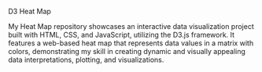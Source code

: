D3 Heat Map

My Heat Map repository showcases an interactive data visualization project built with HTML, CSS, and JavaScript, utilizing the D3.js framework. It features a web-based heat map that represents data values in a matrix with colors, demonstrating my skill in creating dynamic and visually appealing data interpretations, plotting, and visualizations.
